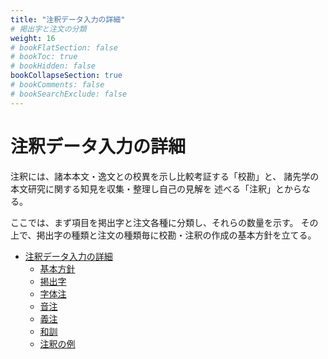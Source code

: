 ```yaml
---
title: "注釈データ入力の詳細"
# 掲出字と注文の分類
weight: 16
# bookFlatSection: false
# bookToc: true
# bookHidden: false
bookCollapseSection: true
# bookComments: false
# bookSearchExclude: false
---
```


# 注釈データ入力の詳細

注釈には、諸本本文・逸文との校異を示し比較考証する「校勘」と、
諸先学の本文研究に関する知見を収集・整理し自己の見解を
述べる「注釈」とからなる。

ここでは、まず項目を掲出字と注文各種に分類し、それらの数量を示す。
その上で、掲出字の種類と注文の種類毎に校勘・注釈の作成の基本方針を立てる。

- [注釈データ入力の詳細](/docs/notes/krm-main/notes-input/)
    - [基本方針](/docs/notes/krm-main/notes-input/1/)
    - [掲出字](/docs/notes/krm-main/notes-input/2/)
    - [字体注](/docs/notes/krm-main/notes-input/3/)
    - [音注](/docs/notes/krm-main/notes-input/4/)
    - [義注](/docs/notes/krm-main/notes-input/5/)
    - [和訓](/docs/notes/krm-main/notes-input/6/)
    - [注釈の例](/docs/notes/krm-main/notes-input/10-notes-sample/)